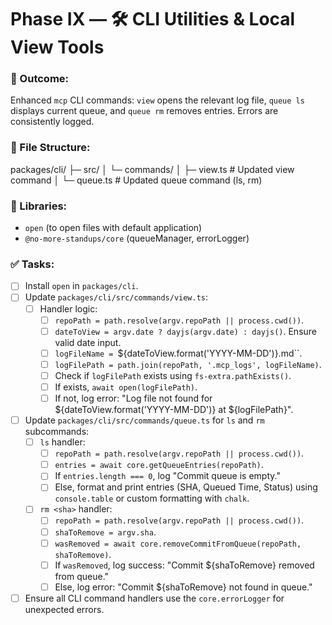 # Phase IX — 🛠 CLI Utilities & Local View Tools

### 🎯 Outcome:
Enhanced `mcp` CLI commands: `view` opens the relevant log file, `queue ls` displays current queue, and `queue rm` removes entries. Errors are consistently logged.

### 📂 File Structure:

packages/cli/
├─ src/
│  └─ commands/
│     ├─ view.ts     # Updated view command
│     └─ queue.ts    # Updated queue command (ls, rm)


### 🔧 Libraries:
- `open` (to open files with default application)
- `@no-more-standups/core` (queueManager, errorLogger)

### ✅ Tasks:
- [ ] Install `open` in `packages/cli`.
- [ ] Update `packages/cli/src/commands/view.ts`:
    - [ ] Handler logic:
        - [ ] `repoPath = path.resolve(argv.repoPath || process.cwd())`.
        - [ ] `dateToView = argv.date ? dayjs(argv.date) : dayjs()`. Ensure valid date input.
        - [ ] `logFileName = `${dateToView.format('YYYY-MM-DD')}.md``.
        - [ ] `logFilePath = path.join(repoPath, '.mcp_logs', logFileName)`.
        - [ ] Check if `logFilePath` exists using `fs-extra.pathExists()`.
        - [ ] If exists, `await open(logFilePath)`.
        - [ ] If not, log error: "Log file not found for ${dateToView.format('YYYY-MM-DD')} at ${logFilePath}".
- [ ] Update `packages/cli/src/commands/queue.ts` for `ls` and `rm` subcommands:
    - [ ] `ls` handler:
        - [ ] `repoPath = path.resolve(argv.repoPath || process.cwd())`.
        - [ ] `entries = await core.getQueueEntries(repoPath)`.
        - [ ] If `entries.length === 0`, log "Commit queue is empty."
        - [ ] Else, format and print entries (SHA, Queued Time, Status) using `console.table` or custom formatting with `chalk`.
    - [ ] `rm <sha>` handler:
        - [ ] `repoPath = path.resolve(argv.repoPath || process.cwd())`.
        - [ ] `shaToRemove = argv.sha`.
        - [ ] `wasRemoved = await core.removeCommitFromQueue(repoPath, shaToRemove)`.
        - [ ] If `wasRemoved`, log success: "Commit ${shaToRemove} removed from queue."
        - [ ] Else, log error: "Commit ${shaToRemove} not found in queue."
- [ ] Ensure all CLI command handlers use the `core.errorLogger` for unexpected errors.
